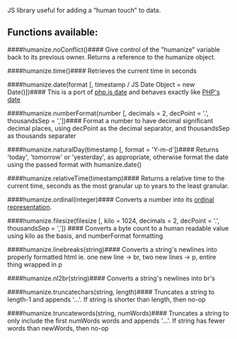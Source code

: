 JS library useful for adding a “human touch” to data. 

## Functions available: ##

####humanize.noConflict()####
Give control of the "humanize" variable back to its previous owner. Returns a reference to the humanize object.

####humanize.time()####
Retrieves the current time in seconds

####humanize.date(format [, timestamp / JS Date Object = new Date()])####
This is a port of [php.js date](http://phpjs.org/functions/date:380) and behaves exactly like [PHP's date](http://php.net/manual/en/function.date.php)

####humanize.numberFormat(number [, decimals = 2, decPoint = '.', thousandsSep = ','])####
Format a number to have decimal significant decimal places, using decPoint as the decimal separator, and thousandsSep as thousands separater

####humanize.naturalDay(timestamp [, format = 'Y-m-d'])####
Returns 'today', 'tomorrow' or 'yesterday', as appropriate, otherwise format the date using the passed format with humanize.date()

####humanize.relativeTime(timestamp)####
Returns a relative time to the current time, seconds as the most granular up to years to the least granular.

####humanize.ordinal(integer)####
Converts a number into its [ordinal representation](http://en.wikipedia.org/wiki/Ordinal_number_\(linguistics\)).

####humanize.filesize(filesize [, kilo = 1024, decimals = 2, decPoint = '.', thousandsSep = ',']) ####
Converts a byte count to a human readable value using kilo as the basis, and numberFormat formatting

####humanize.linebreaks(string)####
Converts a string's newlines into properly formatted html ie. one new line -> br, two new lines -> p, entire thing wrapped in p

####humanize.nl2br(string)####
Converts a string's newlines into br's

####humanize.truncatechars(string, length)####
Truncates a string to length-1 and appends '…'. If string is shorter than length, then no-op

####humanize.truncatewords(string, numWords)####
Truncates a string to only include the first numWords words and appends '…'. If string has fewer words than newWords, then no-op
